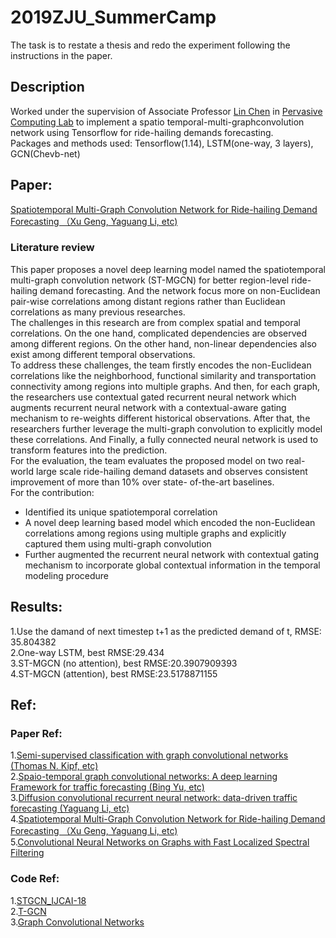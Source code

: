 2019ZJU_SummerCamp
====
The task is to restate a thesis and redo the experiment following the instructions in the paper.

Description
----
Worked under the supervision of Associate Professor [Lin Chen](https://scholar.google.com/citations?user=Vxi9eakAAAAJ&hl=zh-CN) in [Pervasive Computing Lab](http://percom.zju.edu.cn/index-en.html) to implement a spatio temporal-multi-graphconvolution
network using Tensorflow for ride-hailing demands forecasting. <br> 
Packages and methods used: Tensorflow(1.14), LSTM(one-way, 3 layers), GCN(Chevb-net) 

Paper:
----
[Spatiotemporal Multi-Graph Convolution Network for Ride-hailing Demand Forecasting （Xu Geng, Yaguang Li, etc)](http://www-scf.usc.edu/~yaguang/papers/aaai19_multi_graph_convolution.pdf) <br>

### Literature review
This paper proposes a novel deep learning model named the spatiotemporal multi-graph convolution network (ST-MGCN) for better region-level ride-hailing demand forecasting. And the network focus more on non-Euclidean pair-wise correlations among distant regions rather than Euclidean correlations as many previous researches. <br>
The challenges in this research are from complex spatial and temporal correlations. On the one hand, complicated dependencies are observed among different regions. On the other hand, non-linear dependencies also exist among different temporal observations. <br>
To address these challenges, the team firstly encodes the non-Euclidean correlations like the neighborhood, functional similarity and transportation connectivity among regions into multiple graphs. And then, for each graph, the researchers use contextual gated recurrent neural network which augments recurrent neural network with a contextual-aware gating mechanism to re-weights different historical observations. After that, the researchers further leverage the multi-graph convolution to explicitly model these correlations. And Finally, a fully connected neural network is used to transform features into the prediction. <br>
For the evaluation, the team evaluates the proposed model on two real-world large scale ride-hailing demand datasets and observes consistent improvement of more than 10% over state- of-the-art baselines. <br>
For the contribution: 
* Identified its unique spatiotemporal correlation 
* A novel deep learning based model which encoded the non-Euclidean correlations among regions using multiple graphs and explicitly captured them using multi-graph convolution 
* Further augmented the recurrent neural network with contextual gating mechanism to incorporate global contextual information in the temporal modeling procedure 


Results:
---
1.Use the damand of next timestep t+1 as the predicted demand of t, RMSE: 35.804382<br>
2.One-way LSTM, best RMSE:29.434<br>
3.ST-MGCN (no attention), best RMSE:20.3907909393<br>
4.ST-MGCN (attention), best RMSE:23.5178871155


Ref:
----
### Paper Ref:
1.[Semi-supervised classification with graph convolutional networks (Thomas N. Kipf, etc)](https://arxiv.org/pdf/1609.02907.pdf)<br> 
2.[Spaio-temporal graph convolutional networks: A deep learning Framework for traffic forecasting (Bing Yu, etc)](https://arxiv.org/pdf/1709.04875.pdf)<br> 
3.[Diffusion convolutional recurrent neural network: data-driven traffic forecasting (Yaguang Li, etc)](https://arxiv.org/pdf/1707.01926.pdf)<br> 
4.[Spatiotemporal Multi-Graph Convolution Network for Ride-hailing Demand Forecasting （Xu Geng, Yaguang Li, etc)](http://www-scf.usc.edu/~yaguang/papers/aaai19_multi_graph_convolution.pdf)<br> 
5.[Convolutional Neural Networks on Graphs with Fast Localized Spectral Filtering](https://arxiv.org/pdf/1606.09375.pdf)

### Code Ref:
1.[STGCN_IJCAI-18](https://github.com/VeritasYin/STGCN_IJCAI-18)<br> 
2.[T-GCN](https://github.com/lehaifeng/T-GCN)<br> 
3.[Graph Convolutional Networks](http://tkipf.github.io/graph-convolutional-networks/)
